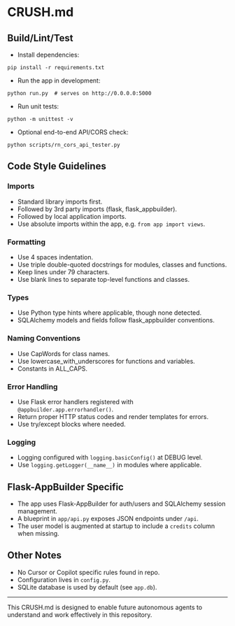 # CRUSH.md

## Build/Lint/Test

- Install dependencies:
```
pip install -r requirements.txt
```
- Run the app in development:
```
python run.py  # serves on http://0.0.0.0:5000
```
- Run unit tests:
```
python -m unittest -v
```
- Optional end-to-end API/CORS check:
```
python scripts/rn_cors_api_tester.py
```

## Code Style Guidelines

### Imports
- Standard library imports first.
- Followed by 3rd party imports (flask, flask_appbuilder).
- Followed by local application imports.
- Use absolute imports within the app, e.g. `from app import views`.

### Formatting
- Use 4 spaces indentation.
- Use triple double-quoted docstrings for modules, classes and functions.
- Keep lines under 79 characters.
- Use blank lines to separate top-level functions and classes.

### Types
- Use Python type hints where applicable, though none detected.
- SQLAlchemy models and fields follow flask_appbuilder conventions.

### Naming Conventions
- Use CapWords for class names.
- Use lowercase_with_underscores for functions and variables.
- Constants in ALL_CAPS.

### Error Handling
- Use Flask error handlers registered with `@appbuilder.app.errorhandler()`.
- Return proper HTTP status codes and render templates for errors.
- Use try/except blocks where needed.

### Logging
- Logging configured with `logging.basicConfig()` at DEBUG level.
- Use `logging.getLogger(__name__)` in modules where applicable.

## Flask-AppBuilder Specific

- The app uses Flask-AppBuilder for auth/users and SQLAlchemy session management.
- A blueprint in `app/api.py` exposes JSON endpoints under `/api`.
- The user model is augmented at startup to include a `credits` column when missing.

## Other Notes

- No Cursor or Copilot specific rules found in repo.
- Configuration lives in `config.py`.
- SQLite database is used by default (see `app.db`).

---

This CRUSH.md is designed to enable future autonomous agents to understand and work effectively in this repository.
